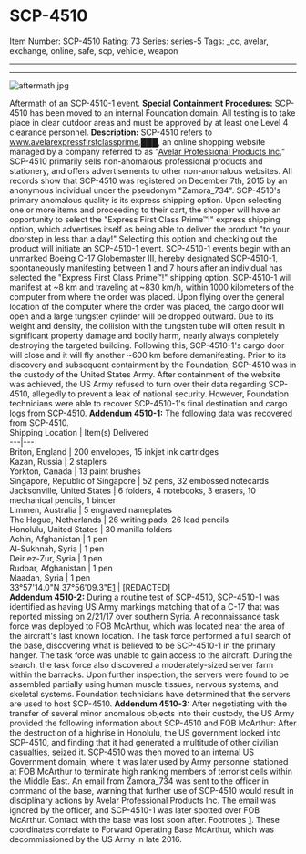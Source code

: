 # SCP-4510
Item Number: SCP-4510
Rating: 73
Series: series-5
Tags: _cc, avelar, exchange, online, safe, scp, vehicle, weapon

---

* * *
![aftermath.jpg](https://scp-wiki.wdfiles.com/local--files/scp-4510/aftermath.jpg)  

Aftermath of an SCP-4510-1 event.
**Special Containment Procedures:** SCP-4510 has been moved to an internal Foundation domain. All testing is to take place in clear outdoor areas and must be approved by at least one Level 4 clearance personnel.
**Description:** SCP-4510 refers to www.avelarexpressfirstclassprime.███, an online shopping website managed by a company referred to as "[Avelar Professional Products Inc.](http://www.scp-wiki.net/scp-3709)" SCP-4510 primarily sells non-anomalous professional products and stationery, and offers advertisements to other non-anomalous websites. All records show that SCP-4510 was registered on December 7th, 2015 by an anonymous individual under the pseudonym "Zamora_734".
SCP-4510's primary anomalous quality is its express shipping option. Upon selecting one or more items and proceeding to their cart, the shopper will have an opportunity to select the "Express First Class Prime™!" express shipping option, which advertises itself as being able to deliver the product "to your doorstep in less than a day!" Selecting this option and checking out the product will initiate an SCP-4510-1 event.
SCP-4510-1 events begin with an unmarked Boeing C-17 Globemaster III, hereby designated SCP-4510-1, spontaneously manifesting between 1 and 7 hours after an individual has selected the "Express First Class Prime™!" shipping option. SCP-4510-1 will manifest at ~8 km and traveling at ~830 km/h, within 1000 kilometers of the computer from where the order was placed. Upon flying over the general location of the computer where the order was placed, the cargo door will open and a large tungsten cylinder will be dropped outward. Due to its weight and density, the collision with the tungsten tube will often result in significant property damage and bodily harm, nearly always completely destroying the targeted building. Following this, SCP-4510-1's cargo door will close and it will fly another ~600 km before demanifesting.
Prior to its discovery and subsequent containment by the Foundation, SCP-4510 was in the custody of the United States Army. After containment of the website was achieved, the US Army refused to turn over their data regarding SCP-4510, allegedly to prevent a leak of national security. However, Foundation technicians were able to recover SCP-4510-1's final destination and cargo logs from SCP-4510.
**Addendum 4510-1:** The following data was recovered from SCP-4510.  
Shipping Location | Item(s) Delivered  
---|---  
Briton, England | 200 envelopes, 15 inkjet ink cartridges  
Kazan, Russia | 2 staplers  
Yorkton, Canada | 13 paint brushes  
Singapore, Republic of Singapore | 52 pens, 32 embossed notecards  
Jacksonville, United States | 6 folders, 4 notebooks, 3 erasers, 10 mechanical pencils, 1 binder  
Limmen, Australia | 5 engraved nameplates  
The Hague, Netherlands | 26 writing pads, 26 lead pencils  
Honolulu, United States | 30 manilla folders  
Achin, Afghanistan | 1 pen  
Al-Sukhnah, Syria | 1 pen  
Deir ez-Zur, Syria | 1 pen  
Rudbar, Afghanistan | 1 pen  
Maadan, Syria | 1 pen  
33°57'14.0"N 37°56'09.3"E[1](javascript:;) | [REDACTED]  
**Addendum 4510-2:** During a routine test of SCP-4510, SCP-4510-1 was identified as having US Army markings matching that of a C-17 that was reported missing on 2/21/17 over southern Syria. A reconnaissance task force was deployed to FOB McArthur, which was located near the area of the aircraft's last known location. The task force performed a full search of the base, discovering what is believed to be SCP-4510-1 in the primary hanger. The task force was unable to gain access to the aircraft.
During the search, the task force also discovered a moderately-sized server farm within the barracks. Upon further inspection, the servers were found to be assembled partially using human muscle tissues, nervous systems, and skeletal systems. Foundation technicians have determined that the servers are used to host SCP-4510.
**Addendum 4510-3:** After negotiating with the transfer of several minor anomalous objects into their custody, the US Army provided the following information about SCP-4510 and FOB McArthur:
After the destruction of a highrise in Honolulu, the US government looked into SCP-4510, and finding that it had generated a multitude of other civilian casualties, seized it. SCP-4510 was then moved to an internal US Government domain, where it was later used by Army personnel stationed at FOB McArthur to terminate high ranking members of terrorist cells within the Middle East. An email from Zamora_734 was sent to the officer in command of the base, warning that further use of SCP-4510 would result in disciplinary actions by Avelar Professional Products Inc.
The email was ignored by the officer, and SCP-4510-1 was later spotted over FOB McArthur. Contact with the base was lost soon after.
Footnotes
[1](javascript:;). These coordinates correlate to Forward Operating Base McArthur, which was decommissioned by the US Army in late 2016.